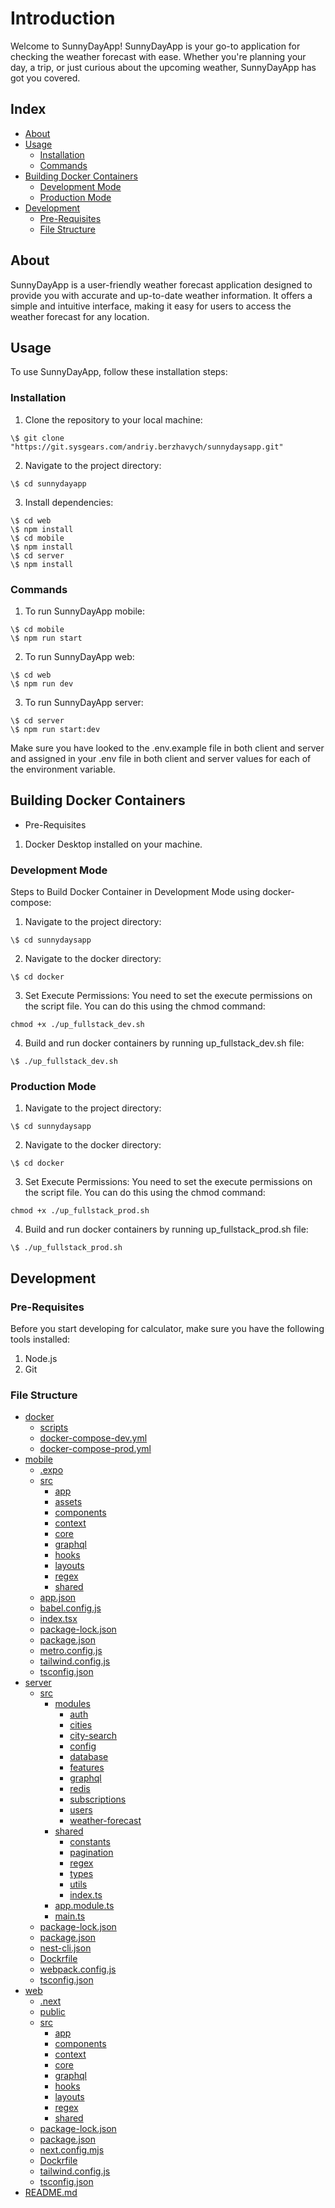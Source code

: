 # Introduction

Welcome to SunnyDayApp! SunnyDayApp is your go-to application for checking the weather forecast with ease. Whether you're planning your day, a trip, or just curious about the upcoming weather, SunnyDayApp has got you covered.

## Index

- [About](#about)
- [Usage](#usage)
  - [Installation](#installation)
  - [Commands](#commands)
- [Building Docker Containers](#building-docker-containers)
  - [Development Mode](#development-mode)
  - [Production Mode](#production-mode)
- [Development](#development)
  - [Pre-Requisites](#pre-requisites)
  - [File Structure](#file-structure)
  

## About
SunnyDayApp is a user-friendly weather forecast application designed to provide you with accurate and up-to-date weather information. It offers a simple and intuitive interface, making it easy for users to access the weather forecast for any location.

## Usage
To use SunnyDayApp, follow these installation steps:

### Installation

1. Clone the repository to your local machine: 
```
\$ git clone "https://git.sysgears.com/andriy.berzhavych/sunnydaysapp.git"
```
2. Navigate to the project directory:
```
\$ cd sunnydayapp
```
3. Install dependencies: 
```
\$ cd web 
\$ npm install 
\$ cd mobile 
\$ npm install 
\$ cd server 
\$ npm install 
```


### Commands
1. To run SunnyDayApp mobile: 
```
\$ cd mobile
\$ npm run start
```
2. To run SunnyDayApp web: 
```
\$ cd web
\$ npm run dev
```
3. To run SunnyDayApp server: 
```
\$ cd server 
\$ npm run start:dev 
```

Make sure you have looked to the .env.example file in both client and server and assigned in your .env file in both client and server values for each of the environment variable.

## Building Docker Containers

- Pre-Requisites
1. Docker Desktop installed on your machine.

### Development Mode

Steps to Build Docker Container in Development Mode using docker-compose:
1. Navigate to the project directory: 
```
\$ cd sunnydaysapp
```

2. Navigate to the docker directory: 
```
\$ cd docker
```

3. Set Execute Permissions: You need to set the execute permissions on the script file. You can do this using the chmod command:
```
chmod +x ./up_fullstack_dev.sh
```

4. Build and run docker containers by running up_fullstack_dev.sh file: 
```
\$ ./up_fullstack_dev.sh
```

### Production Mode

1. Navigate to the project directory: 
```
\$ cd sunnydaysapp
```

2. Navigate to the docker directory: 
```
\$ cd docker
```

3. Set Execute Permissions: You need to set the execute permissions on the script file. You can do this using the chmod command:
```
chmod +x ./up_fullstack_prod.sh
```

4. Build and run docker containers by running up_fullstack_prod.sh file: 
```
\$ ./up_fullstack_prod.sh
```


## Development

### Pre-Requisites
Before you start developing for calculator, make sure you have the following tools installed:
1. Node.js
2. Git

### File Structure
 * [docker](./docker)
   * [scripts](./docker/scripts)
   * [docker-compose-dev.yml](./docker/docker-compose-dev.yml)
   * [docker-compose-prod.yml](./docker/docker-compose-prod.yml)
 * [mobile](./web)
   * [.expo](./mobile/.expo)
   * [src](./mobile/src)
      * [app](./mobile/src/app)
      * [assets](./mobile/src/assets)
      * [components](./mobile/src/components)
      * [context](./mobile/src/context)
      * [core](./mobile/src/core)
      * [graphql](./mobile/src/graphql)
      * [hooks](./mobile/src/hooks)
      * [layouts](./mobile/src/layouts)
      * [regex](./mobile/src/regex)
      * [shared](./mobile/src/shared)
   * [app.json](./mobile/app.json)
   * [babel.config.js](./mobile/babel.config.js)
   * [index.tsx](./mobile/index.tsx)
   * [package-lock.json](./mobile/package-lock.json)
   * [package.json](./mobile/package.json)
   * [metro.config.js](./mobile/metro.config.js)
   * [tailwind.config.js](./mobile/tailwind.config.js)
   * [tsconfig.json](./mobile/tsconfig.json)
 * [server](./server)
   * [src](./server/src)
      * [modules](./server/src/modules)
        * [auth](./server/src/modules/auth)
        * [cities](./server/src/modules/cities)
        * [city-search](./server/src/modules/city-search)
        * [config](./server/src/modules/config)
        * [database](./server/src/modules/database)
        * [features](./server/src/modules/features)
        * [graphql](./server/src/modules/graphql)
        * [redis](./server/src/modules/redis)
        * [subscriptions](./server/src/modules/subscriptions)
        * [users](./server/src/modules/users)
        * [weather-forecast](./server/src/modules/weather-forecast)
      * [shared](./server/src/shared)
        * [constants](./server/src/shared/constants)
        * [pagination](./server/src/shared/pagination/)
        * [regex](./server/src/shared/regex)
        * [types](./server/src/shared/types)
        * [utils](./server/src/shared/utils)
        * [index.ts](./server/src/shared/index)
      * [app.module.ts](./server/src/app.module.ts)
      * [main.ts](./server/src/main.ts)
   * [package-lock.json](./server/package-lock.json)
   * [package.json](./server/package.json)
   * [nest-cli.json](./server/nest-cli.json)
   * [Dockrfile](./server/Dockerfile)
   * [webpack.config.js](./server/tsconfig.build.json)
   * [tsconfig.json](./server/tsconfig.json)
 * [web](./web)
   * [.next](./web/.next)
   * [public](./web/public)
   * [src](./web/src)
      * [app](./web/src/app)
      * [components](./web/src/components)
      * [context](./web/src/context)
      * [core](./web/src/core)
      * [graphql](./web/src/graphql)
      * [hooks](./web/src/hooks)
      * [layouts](./web/src/layouts)
      * [regex](./web/src/regex)
      * [shared](./web/src/shared)
   * [package-lock.json](./web/package-lock.json)
   * [package.json](./web/package.json)
   * [next.config.mjs](./web/next.config.mjs)
   * [Dockrfile](./web/Dockerfile)
   * [tailwind.config.js](./web/tailwind.config.js)
   * [tsconfig.json](./web/tsconfig.json)
 * [README.md](./Readme.md)